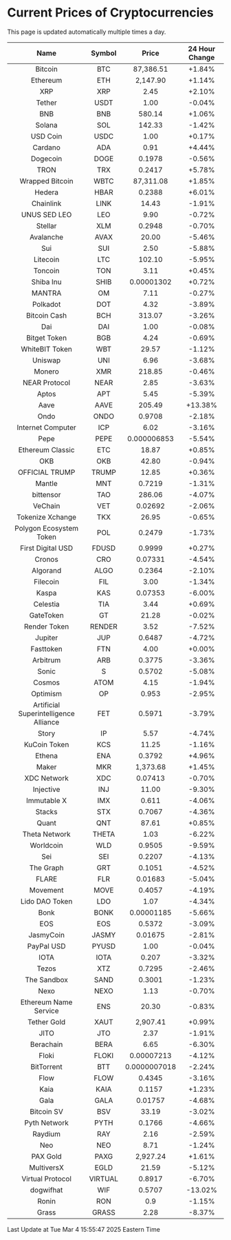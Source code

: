 # Current Prices of Cryptocurrencies
This page is updated automatically multiple times a day.

| Name | Symbol | Price | 24 Hour Change |
| :---: |:---:| :---: | :---: |
| Bitcoin | BTC | 87,386.51 | +1.84% |
| Ethereum | ETH | 2,147.90 | +1.14% |
| XRP | XRP | 2.45 | +2.10% |
| Tether | USDT | 1.00 | -0.04% |
| BNB | BNB | 580.14 | +1.06% |
| Solana | SOL | 142.33 | -1.42% |
| USD Coin | USDC | 1.00 | +0.17% |
| Cardano | ADA | 0.91 | +4.44% |
| Dogecoin | DOGE | 0.1978 | -0.56% |
| TRON | TRX | 0.2417 | +5.78% |
| Wrapped Bitcoin | WBTC | 87,311.08 | +1.85% |
| Hedera | HBAR | 0.2388 | +6.01% |
| Chainlink | LINK | 14.43 | -1.91% |
| UNUS SED LEO | LEO | 9.90 | -0.72% |
| Stellar | XLM | 0.2948 | -0.70% |
| Avalanche | AVAX | 20.00 | -5.46% |
| Sui | SUI | 2.50 | -5.88% |
| Litecoin | LTC | 102.10 | -5.95% |
| Toncoin | TON | 3.11 | +0.45% |
| Shiba Inu | SHIB | 0.00001302 | +0.72% |
| MANTRA | OM | 7.11 | -0.27% |
| Polkadot | DOT | 4.32 | -3.89% |
| Bitcoin Cash | BCH | 313.07 | -3.26% |
| Dai | DAI | 1.00 | -0.08% |
| Bitget Token | BGB | 4.24 | -0.69% |
| WhiteBIT Token | WBT | 29.57 | -1.12% |
| Uniswap | UNI | 6.96 | -3.68% |
| Monero | XMR | 218.85 | -0.46% |
| NEAR Protocol | NEAR | 2.85 | -3.63% |
| Aptos | APT | 5.45 | -5.39% |
| Aave | AAVE | 205.49 | +13.38% |
| Ondo | ONDO | 0.9708 | -2.18% |
| Internet Computer | ICP | 6.02 | -3.16% |
| Pepe | PEPE | 0.000006853 | -5.54% |
| Ethereum Classic | ETC | 18.87 | +0.85% |
| OKB | OKB | 42.80 | -0.94% |
| OFFICIAL TRUMP | TRUMP | 12.85 | +0.36% |
| Mantle | MNT | 0.7219 | -1.31% |
| bittensor | TAO | 286.06 | -4.07% |
| VeChain | VET | 0.02692 | -2.06% |
| Tokenize Xchange | TKX | 26.95 | -0.65% |
| Polygon Ecosystem Token | POL | 0.2479 | -1.73% |
| First Digital USD | FDUSD | 0.9999 | +0.27% |
| Cronos | CRO | 0.07331 | -4.54% |
| Algorand | ALGO | 0.2364 | -2.10% |
| Filecoin | FIL | 3.00 | -1.34% |
| Kaspa | KAS | 0.07353 | -6.00% |
| Celestia | TIA | 3.44 | +0.69% |
| GateToken | GT | 21.28 | -0.02% |
| Render Token | RENDER | 3.52 | -7.52% |
| Jupiter | JUP | 0.6487 | -4.72% |
| Fasttoken | FTN | 4.00 | +0.00% |
| Arbitrum | ARB | 0.3775 | -3.36% |
| Sonic | S | 0.5702 | -5.08% |
| Cosmos | ATOM | 4.15 | -1.94% |
| Optimism | OP | 0.953 | -2.95% |
| Artificial Superintelligence Alliance | FET | 0.5971 | -3.79% |
| Story | IP | 5.57 | -4.74% |
| KuCoin Token | KCS | 11.25 | -1.16% |
| Ethena | ENA | 0.3792 | +4.96% |
| Maker | MKR | 1,373.68 | +1.45% |
| XDC Network | XDC | 0.07413 | -0.70% |
| Injective | INJ | 11.00 | -9.30% |
| Immutable X | IMX | 0.611 | -4.06% |
| Stacks | STX | 0.7067 | -4.36% |
| Quant | QNT | 87.61 | +0.85% |
| Theta Network | THETA | 1.03 | -6.22% |
| Worldcoin | WLD | 0.9505 | -9.59% |
| Sei | SEI | 0.2207 | -4.13% |
| The Graph | GRT | 0.1051 | -4.52% |
| FLARE | FLR | 0.01683 | -5.04% |
| Movement | MOVE | 0.4057 | -4.19% |
| Lido DAO Token | LDO | 1.07 | -4.34% |
| Bonk | BONK | 0.00001185 | -5.66% |
| EOS | EOS | 0.5372 | -3.09% |
| JasmyCoin | JASMY | 0.01675 | -2.81% |
| PayPal USD | PYUSD | 1.00 | -0.04% |
| IOTA | IOTA | 0.207 | -3.32% |
| Tezos | XTZ | 0.7295 | -2.46% |
| The Sandbox | SAND | 0.3001 | -1.23% |
| Nexo | NEXO | 1.13 | -0.70% |
| Ethereum Name Service | ENS | 20.30 | -0.83% |
| Tether Gold | XAUT | 2,907.41 | +0.99% |
| JITO | JTO | 2.37 | -1.91% |
| Berachain | BERA | 6.65 | -6.30% |
| Floki | FLOKI | 0.00007213 | -4.12% |
| BitTorrent | BTT | 0.0000007018 | -2.24% |
| Flow | FLOW | 0.4345 | -3.16% |
| Kaia | KAIA | 0.1157 | +1.23% |
| Gala | GALA | 0.01757 | -4.68% |
| Bitcoin SV | BSV | 33.19 | -3.02% |
| Pyth Network | PYTH | 0.1766 | -4.66% |
| Raydium | RAY | 2.16 | -2.59% |
| Neo | NEO | 8.71 | -1.24% |
| PAX Gold | PAXG | 2,927.24 | +1.61% |
| MultiversX | EGLD | 21.59 | -5.12% |
| Virtual Protocol | VIRTUAL | 0.8917 | -6.70% |
| dogwifhat | WIF | 0.5707 | -13.02% |
| Ronin | RON | 0.9 | -1.15% |
| Grass | GRASS | 2.28 | -8.37% |

Last Update at Tue Mar  4 15:55:47 2025 Eastern Time